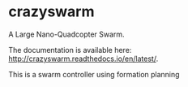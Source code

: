 # crazyswarm
A Large Nano-Quadcopter Swarm.

The documentation is available here: http://crazyswarm.readthedocs.io/en/latest/.

This is a swarm controller using formation planning
